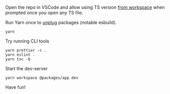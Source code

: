 Open the repo in VSCode and allow using TS version [from workspace](https://code.visualstudio.com/docs/typescript/typescript-compiling#_using-newer-typescript-versions) when prompted once you open any TS file.

Run Yarn once to [unplug](https://yarnpkg.com/advanced/lexicon/#unplugged-package) packages (notable esbuild).

```shell
yarn
```

Try running CLI tools

```shell
yarn prettier -c .
yarn eslint .
yarn tsc -b
```

Start the dev-server

```shell
yarn workspace @packages/app dev
```

Have fun!
